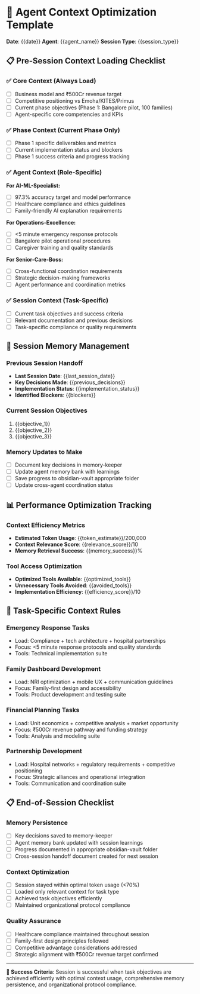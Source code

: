 # 🧠 Agent Context Optimization Template

**Date**: {{date}}
**Agent**: {{agent_name}}
**Session Type**: {{session_type}}

## 📋 Pre-Session Context Loading Checklist

### ✅ Core Context (Always Load)
- [ ] Business model and ₹500Cr revenue target
- [ ] Competitive positioning vs Emoha/KITES/Primus  
- [ ] Current phase objectives (Phase 1: Bangalore pilot, 100 families)
- [ ] Agent-specific core competencies and KPIs

### ✅ Phase Context (Current Phase Only)
- [ ] Phase 1 specific deliverables and metrics
- [ ] Current implementation status and blockers
- [ ] Phase 1 success criteria and progress tracking

### ✅ Agent Context (Role-Specific)
**For AI-ML-Specialist:**
- [ ] 97.3% accuracy target and model performance
- [ ] Healthcare compliance and ethics guidelines
- [ ] Family-friendly AI explanation requirements

**For Operations-Excellence:**
- [ ] <5 minute emergency response protocols
- [ ] Bangalore pilot operational procedures
- [ ] Caregiver training and quality standards

**For Senior-Care-Boss:**
- [ ] Cross-functional coordination requirements
- [ ] Strategic decision-making frameworks
- [ ] Agent performance and coordination metrics

### ✅ Session Context (Task-Specific)
- [ ] Current task objectives and success criteria
- [ ] Relevant documentation and previous decisions
- [ ] Task-specific compliance or quality requirements

## 🔄 Session Memory Management

### Previous Session Handoff
- **Last Session Date**: {{last_session_date}}
- **Key Decisions Made**: {{previous_decisions}}
- **Implementation Status**: {{implementation_status}}
- **Identified Blockers**: {{blockers}}

### Current Session Objectives
1. {{objective_1}}
2. {{objective_2}}
3. {{objective_3}}

### Memory Updates to Make
- [ ] Document key decisions in memory-keeper
- [ ] Update agent memory bank with learnings
- [ ] Save progress to obsidian-vault appropriate folder
- [ ] Update cross-agent coordination status

## 📊 Performance Optimization Tracking

### Context Efficiency Metrics
- **Estimated Token Usage**: {{token_estimate}}/200,000
- **Context Relevance Score**: {{relevance_score}}/10
- **Memory Retrieval Success**: {{memory_success}}%

### Tool Access Optimization
- **Optimized Tools Available**: {{optimized_tools}}
- **Unnecessary Tools Avoided**: {{avoided_tools}}
- **Implementation Efficiency**: {{efficiency_score}}/10

## 🎯 Task-Specific Context Rules

### Emergency Response Tasks
- Load: Compliance + tech architecture + hospital partnerships
- Focus: <5 minute response protocols and quality standards
- Tools: Technical implementation suite

### Family Dashboard Development  
- Load: NRI optimization + mobile UX + communication guidelines
- Focus: Family-first design and accessibility
- Tools: Product development and testing suite

### Financial Planning Tasks
- Load: Unit economics + competitive analysis + market opportunity
- Focus: ₹500Cr revenue pathway and funding strategy
- Tools: Analysis and modeling suite

### Partnership Development
- Load: Hospital networks + regulatory requirements + competitive positioning
- Focus: Strategic alliances and operational integration
- Tools: Communication and coordination suite

## 📋 End-of-Session Checklist

### Memory Persistence
- [ ] Key decisions saved to memory-keeper
- [ ] Agent memory bank updated with session learnings
- [ ] Progress documented in appropriate obsidian-vault folder
- [ ] Cross-session handoff document created for next session

### Context Optimization
- [ ] Session stayed within optimal token usage (<70%)
- [ ] Loaded only relevant context for task type
- [ ] Achieved task objectives efficiently
- [ ] Maintained organizational protocol compliance

### Quality Assurance
- [ ] Healthcare compliance maintained throughout session
- [ ] Family-first design principles followed
- [ ] Competitive advantage considerations addressed
- [ ] Strategic alignment with ₹500Cr revenue target confirmed

---

**🎯 Success Criteria**: Session is successful when task objectives are achieved efficiently with optimal context usage, comprehensive memory persistence, and organizational protocol compliance.
